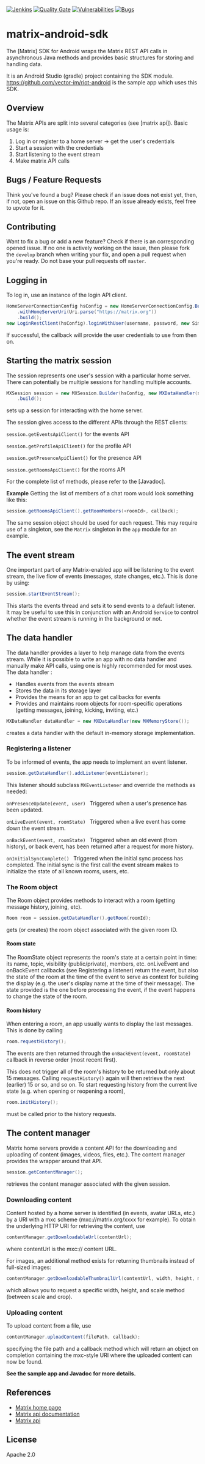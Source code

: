 [![Jenkins](https://img.shields.io/jenkins/s/https/matrix.org/jenkins/view/MatrixView/job/MatrixAndroidSDKDevelop.svg)](https://matrix.org/jenkins/view/MatrixView/job/MatrixAndroidSDKDevelop/)
[![Quality Gate](https://sonarcloud.io/api/project_badges/measure?project=matrix.android.sdk&metric=alert_status)](https://sonarcloud.io/dashboard?id=matrix.android.sdk)
[![Vulnerabilities](https://sonarcloud.io/api/project_badges/measure?project=matrix.android.sdk&metric=vulnerabilities)](https://sonarcloud.io/project/issues?id=matrix.android.sdk&resolved=false&types=VULNERABILITY)
[![Bugs](https://sonarcloud.io/api/project_badges/measure?project=matrix.android.sdk&metric=bugs)](https://sonarcloud.io/project/issues?id=matrix.android.sdk&resolved=false&types=BUG) 

matrix-android-sdk
==================
The [Matrix] SDK for Android wraps the Matrix REST API calls in asynchronous Java methods and provides basic structures for storing and handling data.

It is an Android Studio (gradle) project containing the SDK module.
https://github.com/vector-im/riot-android is the sample app which uses this SDK.

Overview
--------
The Matrix APIs are split into several categories (see [matrix api]).
Basic usage is:

 1. Log in or register to a home server -> get the user's credentials
 2. Start a session with the credentials
 3. Start listening to the event stream
 3. Make matrix API calls

Bugs / Feature Requests
-----------------------
Think you've found a bug? Please check if an issue
does not exist yet, then, if not, open an issue on this Github repo. If an issue already
exists, feel free to upvote for it.

Contributing
------------
Want to fix a bug or add a new feature? Check if there is an corresponding opened issue.
If no one is actively working on the issue, then please fork
the ``develop`` branch when writing your fix, and open a pull request when you're
ready. Do not base your pull requests off ``master``.

Logging in
----------
To log in, use an instance of the login API client.

```java
HomeServerConnectionConfig hsConfig = new HomeServerConnectionConfig.Builder()
    .withHomeServerUri(Uri.parse("https://matrix.org"))
    .build();
new LoginRestClient(hsConfig).loginWithUser(username, password, new SimpleApiCallback<Credentials>());
```

If successful, the callback will provide the user credentials to use from then on.

Starting the matrix session
---------------------------
The session represents one user's session with a particular home server. There can potentially be multiple sessions for handling multiple accounts.

```java
MXSession session = new MXSession.Builder(hsConfig, new MXDataHandler(store, credentials), getApplicationContext())
    .build();
```

sets up a session for interacting with the home server.

The session gives access to the different APIs through the REST clients:

```session.getEventsApiClient()``` for the events API

```session.getProfileApiClient()``` for the profile API

```session.getPresenceApiClient()``` for the presence API

```session.getRoomsApiClient()``` for the rooms API

For the complete list of methods, please refer to the [Javadoc].

**Example**
Getting the list of members of a chat room would look something like this:

```java
session.getRoomsApiClient().getRoomMembers(<roomId>, callback);
```

The same session object should be used for each request. This may require use
of a singleton, see the ```Matrix``` singleton in the ```app``` module for an
example.

The event stream
----------------
One important part of any Matrix-enabled app will be listening to the event stream, the live flow of events (messages, state changes, etc.).
This is done by using:

```java
session.startEventStream();
```

This starts the events thread and sets it to send events to a default listener.
It may be useful to use this in conjunction with an Android ```Service``` to
control whether the event stream is running in the background or not.

The data handler
----------------
The data handler provides a layer to help manage data from the events stream. While it is possible to write an app with no
data handler and manually make API calls, using one is highly recommended for most uses. The data handler :

 * Handles events from the events stream
 * Stores the data in its storage layer
 * Provides the means for an app to get callbacks for events
 * Provides and maintains room objects for room-specific operations (getting messages, joining, kicking, inviting, etc.)

```java
MXDataHandler dataHandler = new MXDataHandler(new MXMemoryStore());
```

creates a data handler with the default in-memory storage implementation.

### Registering a listener
To be informed of events, the app needs to implement an event listener.

```java
session.getDataHandler().addListener(eventListener);
```

This listener should subclass ```MXEventListener``` and override the methods as needed:

```onPresenceUpdate(event, user) ```
Triggered when a user's presence has been updated.

```onLiveEvent(event, roomState) ```
Triggered when a live event has come down the event stream.

```onBackEvent(event, roomState) ```
Triggered when an old event (from history), or back event, has been returned after a request for more history.

```onInitialSyncComplete() ```
Triggered when the initial sync process has completed. The initial sync is the first call the event stream makes
to initialize the state of all known rooms, users, etc.

### The Room object
The Room object provides methods to interact with a room (getting message history, joining, etc).

```java
Room room = session.getDataHandler().getRoom(roomId);
```

gets (or creates) the room object associated with the given room ID.

#### Room state
The RoomState object represents the room's state at a certain point in time: its name, topic, visibility (public/private), members, etc.
onLiveEvent and onBackEvent callbacks (see Registering a listener) return the event, but also the state of the room at the time of the event to
serve as context for building the display (e.g. the user's display name at the time of their message). The state provided is the one before
processing the event, if the event happens to change the state of the room.

#### Room history
When entering a room, an app usually wants to display the last messages. This is done by calling

```java
room.requestHistory();
```

The events are then returned through the ```onBackEvent(event, roomState)``` callback in reverse order (most recent first).

This does not trigger all of the room's history to be returned but only about 15 messages. Calling ```requestHistory()``` again will then
retrieve the next (earlier) 15 or so, and so on. To start requesting history from the current live state (e.g. when opening or reopening a room),

```java
room.initHistory();
```

must be called prior to the history requests.

The content manager
-------------------
Matrix home servers provide a content API for the downloading and uploading of content (images, videos, files, etc.).
The content manager provides the wrapper around that API.

```java
session.getContentManager();
```

retrieves the content manager associated with the given session.

### Downloading content
Content hosted by a home server is identified (in events, avatar URLs, etc.) by a URI with a mxc scheme (mxc://matrix.org/xxxx for example).
To obtain the underlying HTTP URI for retrieving the content, use

```java
contentManager.getDownloadableUrl(contentUrl);
```

where contentUrl is the mxc:// content URL.

For images, an additional method exists for returning thumbnails instead of full-sized images:

```java
contentManager.getDownloadableThumbnailUrl(contentUrl, width, height, method);
```

which allows you to request a specific width, height, and scale method (between scale and crop).

### Uploading content
To upload content from a file, use

```java
contentManager.uploadContent(filePath, callback);
```

specifying the file path and a callback method which will return an object on completion containing the mxc-style URI where the uploaded
content can now be found.

**See the sample app and Javadoc for more details.**

References
----------
- [Matrix home page](https://matrix.org)
- [Matrix api documentation](https://matrix.org/docs/spec/client_server/latest.html)
- [Matrix api](https://matrix.org/docs/api/client-server/)

License
-------
Apache 2.0

